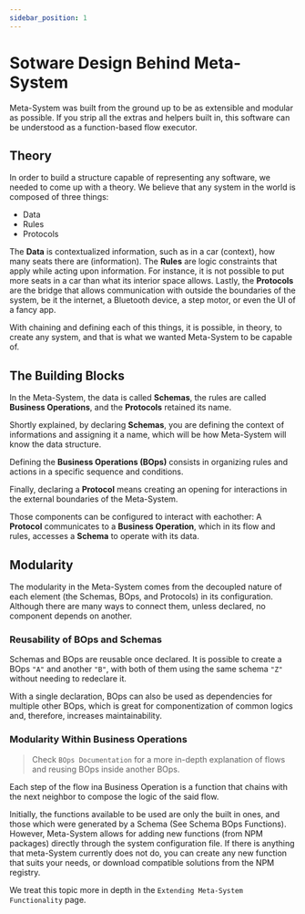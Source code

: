 ```yaml
---
sidebar_position: 1
---
```


# Sotware Design Behind Meta-System

Meta-System was built from the ground up to be as extensible and modular as possible. If you strip all the extras and helpers built in, this software can be understood as a function-based flow executor.

## Theory

In order to build a structure capable of representing any software, we needed to come up with a theory. We believe that any system in the world is composed of three things:
- Data
- Rules
- Protocols

The **Data** is contextualized information, such as in a car (context), how many seats there are (information). The **Rules** are logic constraints that apply while acting upon information. For instance, it is not possible to put more seats in a car than what its interior space allows. Lastly, the **Protocols** are the bridge that allows communication with outside the boundaries of the system, be it the internet, a Bluetooth device, a step motor, or even the UI of a fancy app.

With chaining and defining each of this things, it is possible, in theory, to create any system, and that is what we wanted Meta-System to be capable of.

## The Building Blocks

In the Meta-System, the data is called **Schemas**, the rules are called **Business Operations**, and the **Protocols** retained its name.

Shortly explained, by declaring **Schemas**, you are defining the context of informations and assigning it a name, which will be how Meta-System will know the data structure.

Defining the **Business Operations (BOps)** consists in organizing rules and actions in a specific sequence and conditions.

Finally, declaring a **Protocol** means creating an opening for interactions in the external boundaries of the Meta-System.

Those components can be configured to interact with eachother: A **Protocol** communicates to a **Business Operation**, which in its flow and rules, accesses a **Schema** to operate with its data.
## Modularity

The modularity in the Meta-System comes from the decoupled nature of each element (the Schemas, BOps, and Protocols) in its configuration. Although there are many ways to connect them, unless declared, no component depends on another.

### Reusability of BOps and Schemas

Schemas and BOps are reusable once declared. It is possible to create a BOps `"A"` and another `"B"`, with both of them using the same schema `"Z"` without needing to redeclare it.

With a single declaration, BOps can also be used as dependencies for multiple other BOps, which is great for componentization of common logics and, therefore, increases maintainability.

### Modularity Within Business Operations
> Check `BOps Documentation` for a more in-depth explanation of flows and reusing BOps inside another BOps.

Each step of the flow ina Business Operation is a function that chains with the next neighbor to compose the logic of the said flow.

Initially, the functions available to be used are only the built in ones, and those which were generated by a Schema (See Schema BOps Functions). However, Meta-System allows for adding new functions (from NPM packages) directly through the system configuration file. If there is anything that meta-System currently does not do, you can create any new function that suits your needs, or download compatible solutions from the NPM registry.

We treat this topic more in depth in the `Extending Meta-System Functionality` page.
